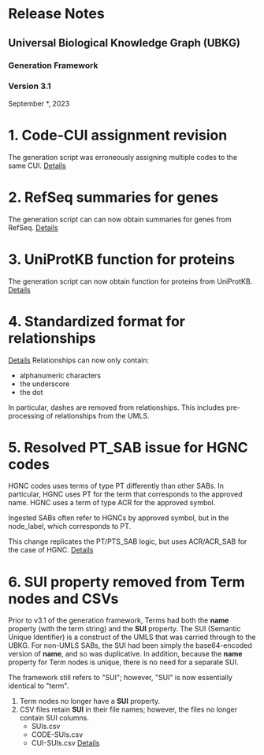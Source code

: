 # Release Notes
## Universal Biological Knowledge Graph (UBKG)
### Generation Framework
### Version 3.1
September *, 2023

# 1. Code-CUI assignment revision

The generation script was erroneously assigning multiple codes to the same CUI.
[Details](https://github.com/x-atlas-consortia/ubkg-neo4j/issues/24)

# 2. RefSeq summaries for genes
The generation script can can now obtain summaries for genes from RefSeq.
[Details](https://github.com/x-atlas-consortia/ubkg-etl/issues/73)

# 3. UniProtKB function for proteins
The generation script can now obtain function for proteins from UniProtKB.
[Details](https://github.com/x-atlas-consortia/ubkg-etl/issues/63)

# 4. Standardized format for relationships

[Details](https://github.com/x-atlas-consortia/ubkg-etl/issues/91)
Relationships can now only contain:
- alphanumeric characters
- the underscore
- the dot

In particular, dashes are removed from relationships. This includes pre-processing of relationships from the UMLS.

# 5. Resolved PT_SAB issue for HGNC codes

HGNC codes uses terms of type PT differently than other SABs. In particular, HGNC uses PT for
the term that corresponds to the approved name. HGNC uses a term of type ACR for the approved symbol.

Ingested SABs often refer to HGNCs by approved symbol, but in the node_label, which corresponds to PT.

This change replicates the PT/PTS_SAB logic, but uses ACR/ACR_SAB for the case of HGNC.
[Details](https://github.com/x-atlas-consortia/ubkg-etl/issues/86)

# 6. SUI property removed from Term nodes and CSVs
Prior to v3.1 of the generation framework, Terms had both the **name** property (with the term string) and the **SUI** property. 
The SUI (Semantic Unique Identifier) is a construct of the UMLS that was carried through to the UBKG. For non-UMLS SABs, the SUI had been 
simply the base64-encoded version of **name**, and so was duplicative. In addition, because the
**name** property for Term nodes is unique, there is no need for a separate SUI.

The framework still refers to "SUI"; however, "SUI" is now essentially identical to "term". 
1. Term nodes no longer have a **SUI** property.
2. CSV files retain __SUI__ in their file names; however, the files no longer contain SUI columns.
   - SUIs.csv
   - CODE-SUIs.csv
   - CUI-SUIs.csv
[Details](https://github.com/x-atlas-consortia/ubkg-etl/issues/94)